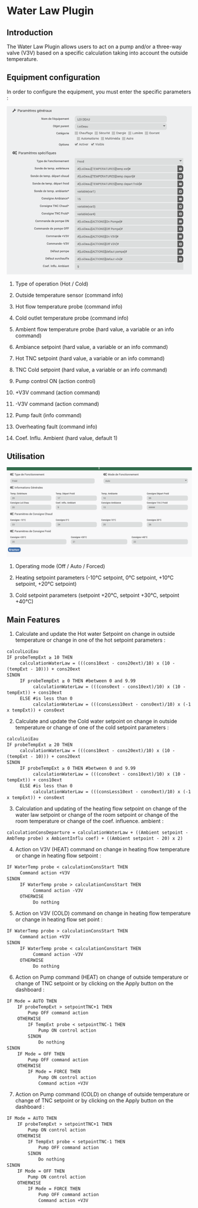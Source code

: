 # Water Law Plugin

## Introduction

The Water Law Plugin allows users to act on a pump and/or a three-way valve (V3V) based on a specific calculation taking into account the outside temperature.

## Equipment configuration

In order to configure the equipment, you must enter the specific parameters : 

![Configuration de l'équipement](../images/configuration_equipement.png)

1. Type of operation (Hot / Cold)

2. Outside temperature sensor (command info)

3. Hot flow temperature probe (command info)

4. Cold outlet temperature probe (command info)

5. Ambient flow temperature probe (hard value, a variable or an info command)

6. Ambiance setpoint (hard value, a variable or an info command)

7. Hot TNC setpoint (hard value, a variable or an info command)

8. TNC Cold setpoint (hard value, a variable or an info command)

9. Pump control ON (action control)

10. +V3V command (action command)

11. -V3V command (action command)

12. Pump fault (info command)

13. Overheating fault (command info)

14. Coef. Influ. Ambient (hard value, default 1)

## Utilisation

![Configuration du dashboard](../images/dashboard_equipement.png)

1. Operating mode (Off / Auto / Forced)

2. Heating setpoint parameters (-10°C setpoint, 0°C setpoint, +10°C setpoint, +20°C setpoint)

3. Cold setpoint parameters (setpoint +20°C, setpoint +30°C, setpoint +40°C)

## Main Features

1. Calculate and update the Hot water Setpoint on change in outside temperature or change in one of the hot setpoint parameters : 

```
calculLoiEau
IF probeTempExt ≥ 10 THEN
     calculationWaterLaw = (((cons10ext - cons20ext)/10) x (10 - (tempExt - 10))) + cons20ext
SINON
     IF probeTempExt ≥ 0 THEN #between 0 and 9.99
          calculationWaterLaw = (((cons0ext - cons10ext)/10) x (10 - tempExt)) + cons10ext
     ELSE #is less than 0
          calculationWaterLaw = (((consLess10ext - cons0ext)/10) x (-1 x tempExt)) + cons0ext
```

2. Calculate and update the Cold water setpoint on change in outside temperature or change of one of the cold setpoint parameters : 

```
calculLoiEau
IF probeTempExt ≥ 20 THEN
     calculationWaterLaw = (((cons10ext - cons20ext)/10) x (10 - (tempExt - 10))) + cons20ext
SINON
     IF probeTempExt ≥ 0 THEN #between 0 and 9.99
          calculationWaterLaw = (((cons0ext - cons10ext)/10) x (10 - tempExt)) + cons10ext
     ELSE #is less than 0
          calculationWaterLaw = (((consLess10ext - cons0ext)/10) x (-1 x tempExt)) + cons0ext
```

3. Calculation and updating of the heating flow setpoint on change of the water law setpoint or change of the room setpoint or change of the room temperature or change of the coef. influence. ambient :

```
calculationConsDeparture = calculationWaterLaw + ((Ambient setpoint - AmbTemp probe) x AmbientInflu coef) + ((Ambient setpoint - 20) x 2)
```

4. Action on V3V (HEAT) command on change in heating flow temperature or change in heating flow setpoint :

```
IF WaterTemp probe < calculationConsStart THEN
     Command action +V3V
SINON
     IF WaterTemp probe > calculationConsStart THEN
          Command action -V3V
     OTHERWISE            
          Do nothing
```

5. Action on V3V (COLD) command on change in heating flow temperature or change in heating flow set point :

```
IF WaterTemp probe > calculationConsStart THEN
     Command action +V3V
SINON
     IF WaterTemp probe < calculationConsStart THEN
          Command action -V3V
     OTHERWISE            
          Do nothing
```

6. Action on Pump command (HEAT) on change of outside temperature or change of TNC setpoint or by clicking on the Apply button on the dashboard :

```
IF Mode = AUTO THEN
    IF probeTempExt > setpointTNC+1 THEN
        Pump OFF command action
    OTHERWISE            
        IF TempExt probe < setpointTNC-1 THEN
            Pump ON control action
        SINON
            Do nothing
SINON
    IF Mode = OFF THEN
        Pump OFF command action
    OTHERWISE            
        IF Mode = FORCE THEN
            Pump ON control action
            Command action +V3V
```

7. Action on Pump command (COLD) on change of outside temperature or change of TNC setpoint or by clicking on the Apply button on the dashboard :

```
IF Mode = AUTO THEN
    IF probeTempExt > setpointTNC+1 THEN
        Pump ON control action
    OTHERWISE            
        IF TempExt probe < setpointTNC-1 THEN
            Pump OFF command action
        SINON
            Do nothing
SINON
    IF Mode = OFF THEN
        Pump ON control action
    OTHERWISE            
        IF Mode = FORCE THEN
            Pump OFF command action
            Command action +V3V
```